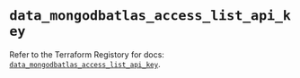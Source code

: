# `data_mongodbatlas_access_list_api_key`

Refer to the Terraform Registory for docs: [`data_mongodbatlas_access_list_api_key`](https://registry.terraform.io/providers/mongodb/mongodbatlas/1.8.2/docs/data-sources/access_list_api_key).
